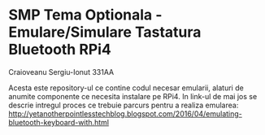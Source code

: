 # SMP Tema Optionala - Emulare/Simulare Tastatura Bluetooth RPi4
Craioveanu Sergiu-Ionut 331AA

Acesta este repository-ul ce contine codul necesar emularii, alaturi de anumite componente ce necesita instalare pe RPi4.
In link-ul de mai jos se descrie intregul proces ce trebuie parcurs pentru a realiza emularea:
http://yetanotherpointlesstechblog.blogspot.com/2016/04/emulating-bluetooth-keyboard-with.html


